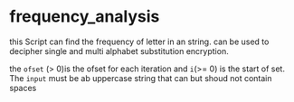 # frequency_analysis
this Script can find the frequency of letter in an string. can be used to decipher single and multi alphabet substitution encryption.

the `ofset` (> 0)is the ofset for each iteration and `i`(>= 0) is the start of set.
The `input` must be ab uppercase string that can but shoud not contain spaces 